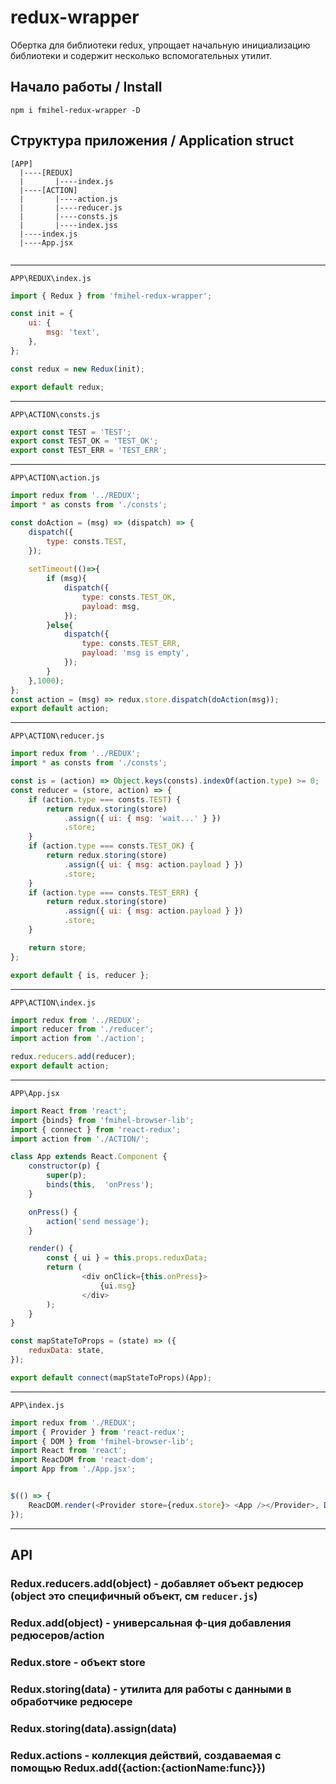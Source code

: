 # redux-wrapper
Обертка для библиотеки redux, упрощает 
начальную инициализацию библиотеки и содержит несколько вспомогательных
утилит.

## Начало работы / Install

`npm i fmihel-redux-wrapper -D`

## Структура приложения / Application struct
```
[APP]
  |----[REDUX]
  |       |----index.js
  |----[ACTION]
  |       |----action.js
  |       |----reducer.js
  |       |----consts.js
  |       |----index.jss      
  |----index.js
  |----App.jsx
  
```
---------------------------------------------------
``APP\REDUX\index.js``
```javascript
import { Redux } from 'fmihel-redux-wrapper';

const init = {
    ui: {
        msg: 'text',
    },
};

const redux = new Redux(init);

export default redux;
```
---------------------------------------------------
``APP\ACTION\consts.js``

```javascript
export const TEST = 'TEST';
export const TEST_OK = 'TEST_OK';
export const TEST_ERR = 'TEST_ERR';

```
---------------------------------------------------
``APP\ACTION\action.js``
```javascript
import redux from '../REDUX';
import * as consts from './consts';

const doAction = (msg) => (dispatch) => {
    dispatch({
        type: consts.TEST,
    });
    
    setTimeout(()=>{
        if (msg){
            dispatch({
                type: consts.TEST_OK,
                payload: msg,
            });
        }else{
            dispatch({
                type: consts.TEST_ERR,
                payload: 'msg is empty',
            });
        }
    },1000);
};
const action = (msg) => redux.store.dispatch(doAction(msg));
export default action;
```
---------------------------------------------------
``APP\ACTION\reducer.js``
```javascript
import redux from '../REDUX';
import * as consts from './consts';

const is = (action) => Object.keys(consts).indexOf(action.type) >= 0;
const reducer = (store, action) => {
    if (action.type === consts.TEST) {
        return redux.storing(store)
            .assign({ ui: { msg: 'wait...' } })
            .store;
    }
    if (action.type === consts.TEST_OK) {
        return redux.storing(store)
            .assign({ ui: { msg: action.payload } })
            .store;
    }
    if (action.type === consts.TEST_ERR) {
        return redux.storing(store)
            .assign({ ui: { msg: action.payload } })
            .store;
    }

    return store;
};

export default { is, reducer };

```
---------------------------------------------------
``APP\ACTION\index.js``
```javascript
import redux from '../REDUX';
import reducer from './reducer';
import action from './action';

redux.reducers.add(reducer);
export default action;

```
---------------------------------------------------
``APP\App.jsx``
```javascript
import React from 'react';
import {binds} from 'fmihel-browser-lib';
import { connect } from 'react-redux';
import action from './ACTION/';

class App extends React.Component {
    constructor(p) {
        super(p);
        binds(this,  'onPress');
    }

    onPress() {
        action('send message');
    }

    render() {
        const { ui } = this.props.reduxData;
        return (
                <div onClick={this.onPress}>
                    {ui.msg}
                </div>
        );
    }
}

const mapStateToProps = (state) => ({
    reduxData: state,
});

export default connect(mapStateToProps)(App);

```
---------------------------------------------------
``APP\index.js``
```javascript
import redux from './REDUX';
import { Provider } from 'react-redux';
import { DOM } from 'fmihel-browser-lib';
import React from 'react';
import ReacDOM from 'react-dom';
import App from './App.jsx';


$(() => {
    ReacDOM.render(<Provider store={redux.store}> <App /></Provider>, DOM('#app'));
});
```
----
## API

### Redux.reducers.add(object) - добавляет объект редюсер (object это специфичный объект, см    `reducer.js`)
### Redux.add(object) - универсальная ф-ция добавления редюсеров/action
### Redux.store - объект store 
### Redux.storing(data) - утилита для работы с данными в обработчике редюсере 
### Redux.storing(data).assign(data) 
### Redux.actions - коллекция действий, создаваемая с помощью Redux.add({action:{actionName:func}})